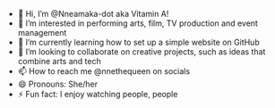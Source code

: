 - 👋 Hi, I’m @Nneamaka-dot aka Vitamin A!
- 👀 I’m interested in performing arts, film, TV production and event management
- 🌱 I’m currently learning how to set up a simple website on GitHub
- 💞️ I’m looking to collaborate on creative projects, such as ideas that combine arts and tech
- 📫 How to reach me @nnethequeen on socials
- 😄 Pronouns: She/her
- ⚡ Fun fact: I enjoy watching people, people

<!---
Nneamaka-dot/Nneamaka-dot is a ✨ special ✨ repository because its `README.md` (this file) appears on your GitHub profile.
You can click the Preview link to take a look at your changes.
--->
